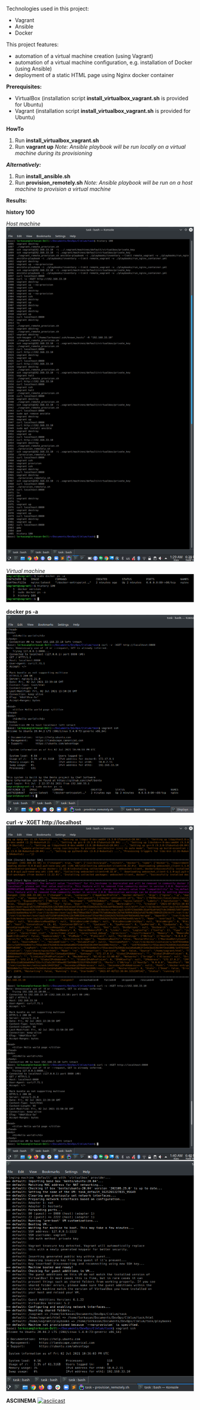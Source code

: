 Technologies used in this project:
 - Vagrant
 - Ansible
 - Docker

This project features:
 - automation of a virtual machine creation (using Vagrant)
 - automation of a virtual machine configuration, e.g. installation of Docker  (using Ansible)
 - deployment of a static HTML page using Nginx docker container

**Prerequisites:**
 - VirtualBox (installation script **install_virtualbox_vagrant.sh** is provided for Ubuntu)
 - Vagrant (installation script **install_virtualbox_vagrant.sh** is provided for Ubuntu)

**HowTo**

1. Run **install_virtualbox_vagrant.sh**
2. Run **vagrant up**
_Note: Ansible playbook will be run locally on a virtual machine during its provisioning_

_____Alternatively:_____

1. Run **install_ansible.sh**
4. Run **provision_remotely.sh**
_Note: Ansible playbook will be run on a host machine to provision a virtual machine_

**Results:**

**history 100**

_Host machine_
![](screenshots/Screenshot_20210702_182947.png)

_Virtual machine_
![](screenshots/Screenshot_20210703_081701a.png)

**docker ps -a**
![](screenshots/Screenshot_20210702_184125.png)

**curl -v -XGET http://localhost**
![](screenshots/Screenshot_20210702_184016.png)
![](screenshots/Screenshot_20210702_184353.png)

**ASCIINEMA**
[![asciicast](https://asciinema.org/a/1bU6j4Krh3HOotf3IAjpt7ago.svg)](https://asciinema.org/a/1bU6j4Krh3HOotf3IAjpt7ago?speed=4&autoplay=1)